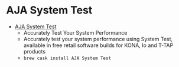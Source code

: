 # AJA System Test
- [AJA System Test](https://www.aja.com/products/aja-system-test)
  -  Accurately Test Your System Performance
  - Accurately test your system performance using System Test, available in free retail software builds for KONA, Io and T-TAP products
  - `brew cask install AJA System Test`
